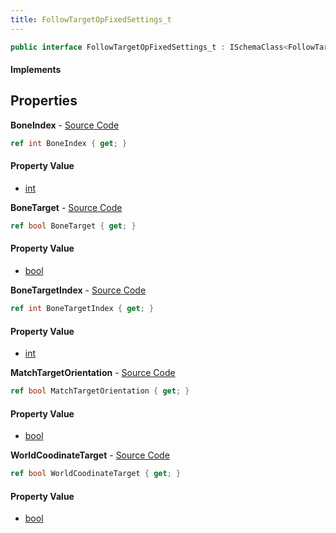 ```yaml
---
title: FollowTargetOpFixedSettings_t
---
```


```csharp
public interface FollowTargetOpFixedSettings_t : ISchemaClass<FollowTargetOpFixedSettings_t>, ISchemaField, ISchemaClass, INativeHandle
```

#### Implements

## Properties

**BoneIndex** - [Source Code](https://github.com/swiftly-solution/swiftlys2/blob/main/managed/src/SwiftlyS2.Generated/Schemas/Interfaces/FollowTargetOpFixedSettings_t.cs#L16)

```csharp
ref int BoneIndex { get; }
```

#### Property Value

- [int](https://learn.microsoft.com/dotnet/api/system.int32)

**BoneTarget** - [Source Code](https://github.com/swiftly-solution/swiftlys2/blob/main/managed/src/SwiftlyS2.Generated/Schemas/Interfaces/FollowTargetOpFixedSettings_t.cs#L18)

```csharp
ref bool BoneTarget { get; }
```

#### Property Value

- [bool](https://learn.microsoft.com/dotnet/api/system.boolean)

**BoneTargetIndex** - [Source Code](https://github.com/swiftly-solution/swiftlys2/blob/main/managed/src/SwiftlyS2.Generated/Schemas/Interfaces/FollowTargetOpFixedSettings_t.cs#L20)

```csharp
ref int BoneTargetIndex { get; }
```

#### Property Value

- [int](https://learn.microsoft.com/dotnet/api/system.int32)

**MatchTargetOrientation** - [Source Code](https://github.com/swiftly-solution/swiftlys2/blob/main/managed/src/SwiftlyS2.Generated/Schemas/Interfaces/FollowTargetOpFixedSettings_t.cs#L24)

```csharp
ref bool MatchTargetOrientation { get; }
```

#### Property Value

- [bool](https://learn.microsoft.com/dotnet/api/system.boolean)

**WorldCoodinateTarget** - [Source Code](https://github.com/swiftly-solution/swiftlys2/blob/main/managed/src/SwiftlyS2.Generated/Schemas/Interfaces/FollowTargetOpFixedSettings_t.cs#L22)

```csharp
ref bool WorldCoodinateTarget { get; }
```

#### Property Value

- [bool](https://learn.microsoft.com/dotnet/api/system.boolean)

